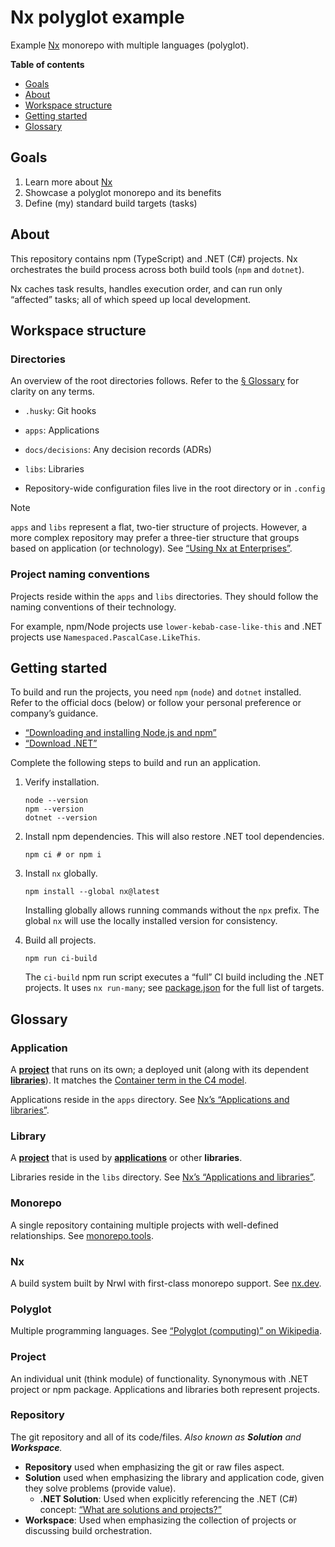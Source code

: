 # Nx polyglot example

Example [Nx] monorepo with multiple languages (polyglot).

**Table of contents**

- [Goals](#goals)
- [About](#about)
- [Workspace structure](#workspace-structure)
- [Getting started](#getting-started)
- [Glossary](#glossary)

## Goals

1. Learn more about [Nx]
2. Showcase a polyglot monorepo and its benefits
3. Define (my) standard build targets (tasks)

## About

This repository contains npm (TypeScript) and .NET (C#) projects.
Nx orchestrates the build process across both build tools (`npm` and `dotnet`).

Nx caches task results, handles execution order, and can run only “affected” tasks;
all of which speed up local development.

## Workspace structure

### Directories

An overview of the root directories follows.
Refer to the [§ Glossary](#glossary) for clarity on any terms.

- `.husky`: Git hooks

- `apps`: Applications

- `docs/decisions`: Any decision records (ADRs)

- `libs`: Libraries

- Repository-wide configuration files live in the root directory or in `.config`

> [!Note]
>
> `apps` and `libs` represent a flat, two-tier structure of projects.
> However, a more complex repository may prefer a three-tier structure that groups based on application (or technology).
> See [“Using Nx at Enterprises”][nx-enterprise].

[nx-enterprise]: https://nx.dev/concepts/more-concepts/monorepo-nx-enterprise

### Project naming conventions

Projects reside within the `apps` and `libs` directories.
They should follow the naming conventions of their technology.

For example, npm/Node projects use `lower-kebab-case-like-this`
and .NET projects use `Namespaced.PascalCase.LikeThis`.

## Getting started

To build and run the projects, you need `npm` (`node`) and `dotnet` installed.
Refer to the official docs (below) or follow your personal preference or company’s guidance.

- [“Downloading and installing Node.js and npm”](https://docs.npmjs.com/downloading-and-installing-node-js-and-npm)
- [“Download .NET”](https://dotnet.microsoft.com/en-us/download)

Complete the following steps to build and run an application.

1. Verify installation.

   ```shell
   node --version
   npm --version
   dotnet --version
   ```

2. Install npm dependencies.
   This will also restore .NET tool dependencies.

   ```shell
   npm ci # or npm i
   ```

3. Install `nx` globally.

   ```shell
   npm install --global nx@latest
   ```

   Installing globally allows running commands without the `npx` prefix.
   The global `nx` will use the locally installed version for consistency.

4. Build all projects.

   ```shell
   npm run ci-build
   ```

   The `ci-build` npm run script executes a “full” CI build including the .NET projects.
   It uses `nx run-many`; see [package.json](./package.json) for the full list of targets.

## Glossary

### Application

A [**project**](#project) that runs on its own;
a deployed unit (along with its dependent [**libraries**](#library)).
It matches the [Container term in the C4 model][c4model].

Applications reside in the `apps` directory.
See [Nx’s “Applications and libraries”][nx-apps-and-libs].

[c4model]: https://c4model.com
[nx-apps-and-libs]: https://nx.dev/concepts/more-concepts/applications-and-libraries

### Library

A [**project**](#project) that is used by [**applications**](#application) or other **libraries**.

Libraries reside in the `libs` directory.
See [Nx’s “Applications and libraries”][nx-apps-and-libs].

### Monorepo

A single repository containing multiple projects with well-defined relationships.
See [monorepo.tools][monorepo-tools].

[monorepo-tools]: https://monorepo.tools

### Nx

A build system built by Nrwl with first-class monorepo support. See [nx.dev][nx].

[nx]: https://nx.dev/

### Polyglot

Multiple programming languages. See [“Polyglot (computing)” on Wikipedia][polyglot].

[polyglot]: https://en.wikipedia.org/wiki/Polyglot_(computing)

### Project

An individual unit (think module) of functionality.
Synonymous with .NET project or npm package.
Applications and libraries both represent projects.

### Repository

The git repository and all of its code/files. _Also known as **Solution** and **Workspace**._

- **Repository** used when emphasizing the git or raw files aspect.
- **Solution** used when emphasizing the library and application code, given they solve problems (provide value).
  - **.NET Solution**: Used when explicitly referencing the .NET (C#) concept:
    [“What are solutions and projects?”][dotnet-solutions-and-projects]
- **Workspace**: Used when emphasizing the collection of projects or discussing build orchestration.

[dotnet-solutions-and-projects]: https://learn.microsoft.com/en-us/visualstudio/ide/solutions-and-projects-in-visual-studio?view=vs-2022

